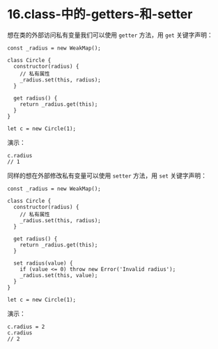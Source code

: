 # 16.class-中的-getters-和-setter

想在类的外部访问私有变量我们可以使用 ``getter`` 方法，用 ``get`` 关键字声明：

```
const _radius = new WeakMap();

class Circle {
  constructor(radius) {
    // 私有属性
    _radius.set(this, radius);
  }

  get radius() {
    return _radius.get(this);
  }
}

let c = new Circle(1);
```

演示：
```
c.radius
// 1
```

同样的想在外部修改私有变量可以使用 ``setter`` 方法，用 ``set`` 关键字声明：
```
const _radius = new WeakMap();

class Circle {
  constructor(radius) {
    // 私有属性
    _radius.set(this, radius);
  }

  get radius() {
    return _radius.get(this);
  }

  set radius(value) {
    if (value <= 0) throw new Error('Invalid radius');
    _radius.set(this, value);
  }
}

let c = new Circle(1);
```

演示：
```
c.radius = 2
c.radius
// 2
```
